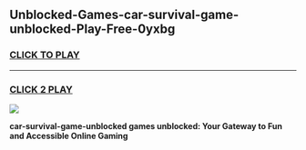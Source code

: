 
## Unblocked-Games-car-survival-game-unblocked-Play-Free-0yxbg
<h3>
<a href="https://premium76.site?title=car-survival-game-unblocked&ref=23A">CLICK TO PLAY</a></h3>
<hr>

<h3>
<a href="https://premium76.site?title=car-survival-game-unblocked&ref=23A">CLICK 2 PLAY</a>
  
</h3>

<a href="https://premium76.site?title=car-survival-game-unblocked&ref=23A"><img src="https://clearcache.store/games.png"></a>


**car-survival-game-unblocked games unblocked: Your Gateway to Fun and Accessible Online Gaming**
